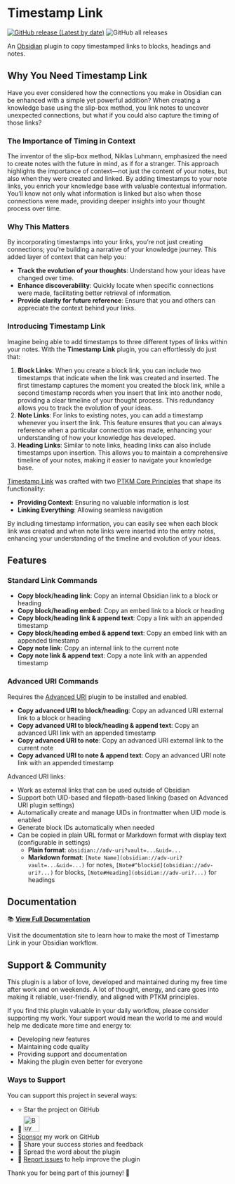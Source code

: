 # Timestamp Link

[![GitHub release (Latest by date)](https://img.shields.io/github/v/release/wenlzhang/obsidian-timestamp-link)](https://github.com/wenlzhang/obsidian-timestamp-link/releases) ![GitHub all releases](https://img.shields.io/github/downloads/wenlzhang/obsidian-timestamp-link/total?color=success)

An [Obsidian](https://obsidian.md/) plugin to copy timestamped links to blocks, headings and notes.

## Why You Need Timestamp Link

Have you ever considered how the connections you make in Obsidian can be enhanced with a simple yet powerful addition? When creating a knowledge base using the slip-box method, you link notes to uncover unexpected connections, but what if you could also capture the timing of those links?

### The Importance of Timing in Context

The inventor of the slip-box method, Niklas Luhmann, emphasized the need to create notes with the future in mind, as if for a stranger. This approach highlights the importance of context—not just the content of your notes, but also when they were created and linked. By adding timestamps to your note links, you enrich your knowledge base with valuable contextual information. You’ll know not only what information is linked but also when those connections were made, providing deeper insights into your thought process over time.

### Why This Matters

By incorporating timestamps into your links, you’re not just creating connections; you’re building a narrative of your knowledge journey. This added layer of context that can help you:

- **Track the evolution of your thoughts**: Understand how your ideas have changed over time.
- **Enhance discoverability**: Quickly locate when specific connections were made, facilitating better retrieval of information.
- **Provide clarity for future reference**: Ensure that you and others can appreciate the context behind your links.

### Introducing Timestamp Link

Imagine being able to add timestamps to three different types of links within your notes. With the **Timestamp Link** plugin, you can effortlessly do just that:

1. **Block Links**: When you create a block link, you can include two timestamps that indicate when the link was created and inserted. The first timestamp captures the moment you created the block link, while a second timestamp records when you insert that link into another node, providing a clear timeline of your thought process. This redundancy allows you to track the evolution of your ideas.
2. **Note Links**: For links to existing notes, you can add a timestamp whenever you insert the link. This feature ensures that you can always reference when a particular connection was made, enhancing your understanding of how your knowledge has developed.
3. **Heading Links**: Similar to note links, heading links can also include timestamps upon insertion. This allows you to maintain a comprehensive timeline of your notes, making it easier to navigate your knowledge base.

[Timestamp Link](https://ptkm.net/obsidian-timestamp-link) was crafted with two [PTKM Core Principles](https://ptkm.net/ptkm-core-principles) that shape its functionality:

- **Providing Context**: Ensuring no valuable information is lost
- **Linking Everything**: Allowing seamless navigation

By including timestamp information, you can easily see when each block link was created and when note links were inserted into the entry notes, enhancing your understanding of the timeline and evolution of your ideas.

## Features

### Standard Link Commands

- **Copy block/heading link**: Copy an internal Obsidian link to a block or heading
- **Copy block/heading embed**: Copy an embed link to a block or heading
- **Copy block/heading link & append text**: Copy a link with an appended timestamp
- **Copy block/heading embed & append text**: Copy an embed link with an appended timestamp
- **Copy note link**: Copy an internal link to the current note
- **Copy note link & append text**: Copy a note link with an appended timestamp

### Advanced URI Commands

Requires the [Advanced URI](https://github.com/Vinzent03/obsidian-advanced-uri) plugin to be installed and enabled.

- **Copy advanced URI to block/heading**: Copy an advanced URI external link to a block or heading
- **Copy advanced URI to block/heading & append text**: Copy an advanced URI link with an appended timestamp
- **Copy advanced URI to note**: Copy an advanced URI external link to the current note
- **Copy advanced URI to note & append text**: Copy an advanced URI note link with an appended timestamp

Advanced URI links:

- Work as external links that can be used outside of Obsidian
- Support both UID-based and filepath-based linking (based on Advanced URI plugin settings)
- Automatically create and manage UIDs in frontmatter when UID mode is enabled
- Generate block IDs automatically when needed
- Can be copied in plain URL format or Markdown format with display text (configurable in settings)
  - **Plain format**: `obsidian://adv-uri?vault=...&uid=...`
  - **Markdown format**: `[Note Name](obsidian://adv-uri?vault=...&uid=...)` for notes, `[Note#^blockid](obsidian://adv-uri?...)` for blocks, `[Note#Heading](obsidian://adv-uri?...)` for headings

## Documentation

📚 **[View Full Documentation](https://ptkm.net/obsidian-timestamp-link)**

Visit the documentation site to learn how to make the most of Timestamp Link in your Obsidian workflow.

## Support & Community

This plugin is a labor of love, developed and maintained during my free time after work and on weekends. A lot of thought, energy, and care goes into making it reliable, user-friendly, and aligned with PTKM principles.

If you find this plugin valuable in your daily workflow, please consider supporting my work. Your support would mean the world to me and would help me dedicate more time and energy to:

- Developing new features
- Maintaining code quality
- Providing support and documentation
- Making the plugin even better for everyone

### Ways to Support

You can support this project in several ways:

- ⭐ Star the project on GitHub
- 💝 <a href='https://ko-fi.com/C0C66C1TB' target='_blank'><img height='36' style='border:0px;height:36px;' src='https://storage.ko-fi.com/cdn/kofi1.png?v=3' border='0' alt='Buy Me a Coffee' /></a>
- [Sponsor](https://github.com/sponsors/wenlzhang) my work on GitHub
- 💌 Share your success stories and feedback
- 📢 Spread the word about the plugin
- 🐛 [Report issues](https://github.com/wenlzhang/obsidian-timestamp-link/issues) to help improve the plugin

Thank you for being part of this journey! 🙏
